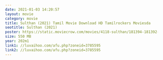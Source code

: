 ```yaml
---
date: 2021-01-03 14:20:57
layout: movie
category: movie
title: Sulthan (2021) Tamil Movie Download HD Tamilrockers Moviesda
seotitle: Sulthan (2021)
poster: https://static.moviecrow.com/movies/4118-sulthan/181394-181392-ElP0sz0UwAEeOa_-px144.jpg
size: 550 MB
year: 202m1
link1: //luvaihoo.com/afu.php?zoneid=3785595
link2: //luvaihoo.com/afu.php?zoneid=3785595
---
```

